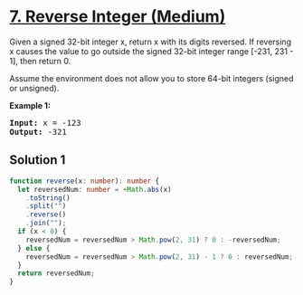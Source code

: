 # [7. Reverse Integer (Medium)](https://leetcode.com/problems/reverse-integer/)

<p>Given a signed 32-bit integer x, return x with its digits reversed. If reversing x causes the value to go outside the signed 32-bit integer range [-231, 231 - 1], then return 0.

Assume the environment does not allow you to store 64-bit integers (signed or unsigned).</p>

<p><strong>Example 1:</strong></p>

<pre>
<strong>Input:</strong> x = -123
<strong>Output:</strong> -321
</pre>

## Solution 1

```ts
function reverse(x: number): number {
  let reversedNum: number = +Math.abs(x)
    .toString()
    .split("")
    .reverse()
    .join("");
  if (x < 0) {
    reversedNum = reversedNum > Math.pow(2, 31) ? 0 : -reversedNum;
  } else {
    reversedNum = reversedNum > Math.pow(2, 31) - 1 ? 0 : reversedNum;
  }
  return reversedNum;
}
```
